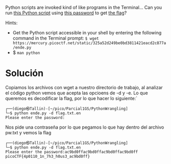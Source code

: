 Python scripts are invoked kind of like programs in the Terminal... Can you run [this Python script](https://mercury.picoctf.net/static/325a52d249be0bd3811421eacd2c877a/ende.py) using [this password](https://mercury.picoctf.net/static/325a52d249be0bd3811421eacd2c877a/pw.txt) to get [the flag](https://mercury.picoctf.net/static/325a52d249be0bd3811421eacd2c877a/flag.txt.en)?

Hints:
- Get the Python script accessible in your shell by entering the following command in the Terminal prompt: `$ wget https://mercury.picoctf.net/static/325a52d249be0bd3811421eacd2c877a/ende.py`
- $ `man python`

# Solución
Copiamos los archivos con wget a nuestro directorio de trabajo, al analizar el código python vemos que acepta las opcioens de -d y -e. Lo que queremos es decodificar la flag, por lo que hacer lo siguiente:`
```
┌──(diego㉿Tallin)-[~/pico/Parcial1GS/PythonWrangling]
└─$ python ende.py -d flag.txt.en 
Please enter the password:
```
Nos pide una contraseña por lo que pegamos lo que hay dentro del archivo pw.txt y vemos la flag
```
┌──(diego㉿Tallin)-[~/pico/Parcial1GS/PythonWrangling]
└─$ python ende.py -d flag.txt.en       
Please enter the password:ac9bd0ffac9bd0ffac9bd0ffac9bd0ff
picoCTF{4p0110_1n_7h3_h0us3_ac9bd0ff}
```
